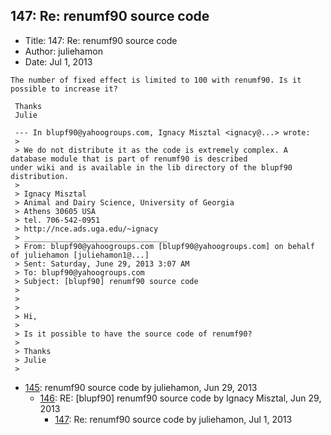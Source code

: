 ## 147: Re: renumf90 source code

- Title: 147: Re: renumf90 source code
- Author: juliehamon
- Date: Jul 1, 2013
```
The number of fixed effect is limited to 100 with renumf90. Is it possible to increase it?

 Thanks
 Julie

 --- In blupf90@yahoogroups.com, Ignacy Misztal <ignacy@...> wrote:
 >
 > We do not distribute it as the code is extremely complex. A database module that is part of renumf90 is described
under wiki and is available in the lib directory of the blupf90 distribution.
 > 
 > Ignacy Misztal
 > Animal and Dairy Science, University of Georgia
 > Athens 30605 USA
 > tel. 706-542-0951
 > http://nce.ads.uga.edu/~ignacy
 > ________________________________
 > From: blupf90@yahoogroups.com [blupf90@yahoogroups.com] on behalf of juliehamon [juliehamon1@...]
 > Sent: Saturday, June 29, 2013 3:07 AM
 > To: blupf90@yahoogroups.com
 > Subject: [blupf90] renumf90 source code
 > 
 > 
 > 
 > Hi,
 > 
 > Is it possible to have the source code of renumf90?
 > 
 > Thanks
 > Julie
 > 
```

- [145](0145.md): renumf90 source code by juliehamon, Jun 29, 2013
    - [146](0146.md): RE: [blupf90] renumf90 source code by Ignacy Misztal, Jun 29, 2013
        - [147](0147.md): Re: renumf90 source code by juliehamon, Jul 1, 2013
